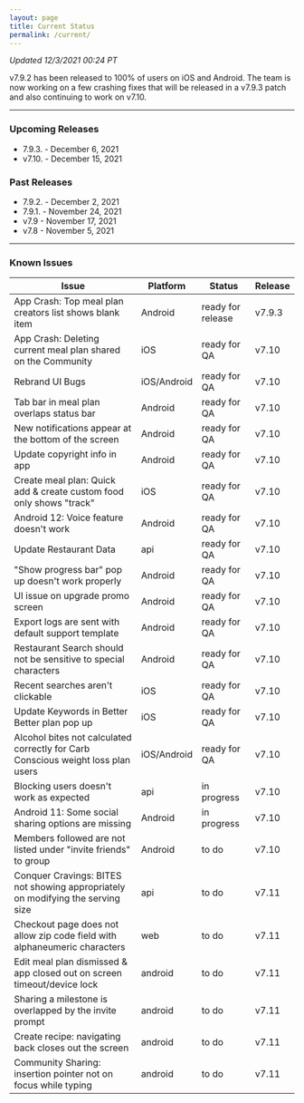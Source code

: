 ```yaml
---
layout: page
title: Current Status
permalink: /current/
---
```


_Updated 12/3/2021 00:24 PT_

v7.9.2 has been released to 100% of users on iOS and Android. The team is now working on a few crashing fixes that will be released in a v7.9.3 patch and also continuing to work on v7.10.

***

### Upcoming Releases
- 7.9.3.  - December 6, 2021
- v7.10.  - December 15, 2021
 
### Past Releases
- 7.9.2.  - December 2, 2021
- 7.9.1.  - November 24, 2021
- v7.9    - November 17, 2021
- v7.8    - November 5, 2021

***

### Known Issues

|Issue                          |Platform   | Status    | Release           |
| ---                           | ---       | ---       | ---               |
|App Crash: Top meal plan creators list shows blank item |Android|ready for release | v7.9.3|
|App Crash: Deleting current meal plan shared on the Community |iOS|ready for QA | v7.10|
|Rebrand UI Bugs |iOS/Android|ready for QA | v7.10|
|Tab bar in meal plan overlaps status bar |Android|ready for QA | v7.10|
|New notifications appear at the bottom of the screen |Android|ready for QA| v7.10|
|Update copyright info in app|Android|ready for QA | v7.10|
|Create meal plan: Quick add & create custom food only shows "track"|iOS|ready for QA| v7.10|
|Android 12: Voice feature doesn't work|Android|ready for QA | v7.10|
|Update Restaurant Data|api|ready for QA | v7.10|
|"Show progress bar" pop up doesn't work properly|Android|ready for QA| v7.10|
|UI issue on upgrade promo screen |Android|ready for QA| v7.10|
|Export logs are sent with default support template|Android|ready for QA| v7.10|
|Restaurant Search should not be sensitive to special characters|Android|ready for QA| v7.10|
|Recent searches aren't clickable|iOS|ready for QA| v7.10|
|Update Keywords in Better Better plan pop up|iOS|ready for QA | v7.10|
|Alcohol bites not calculated correctly for Carb Conscious weight loss plan users |iOS/Android|ready for QA| v7.10|
|Blocking users doesn't work as expected|api|in progress| v7.10|
|Android 11: Some social sharing options are missing|Android|in progress| v7.10|
|Members followed are not listed under "invite friends" to group|Android|to do| v7.10|
|Conquer Cravings: BITES not showing appropriately on modifying the serving size|api|to do| v7.11|
|Checkout page does not allow zip code field with alphaneumeric characters|web|to do| v7.11|
|Edit meal plan dismissed & app closed out on screen timeout/device lock|android|to do| v7.11|
|Sharing a milestone is overlapped by the invite prompt|android|to do| v7.11|
|Create recipe: navigating back closes out the screen|android|to do| v7.11|
|Community Sharing: insertion pointer not on focus while typing|android|to do| v7.11|
